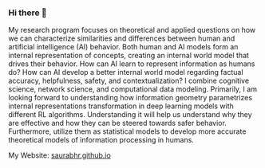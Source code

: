 ### Hi there 👋

<!--
**saurabhr/saurabhr** is a ✨ _special_ ✨ repository because its `README.md` (this file) appears on your GitHub profile.
-->

My research program focuses on theoretical and applied questions on how we can characterize similarities and differences between human and artificial intelligence (AI) behavior. Both human and AI models form an internal representation of concepts, creating an internal world model that drives their behavior. How can AI learn to represent information as humans do? How can AI develop a better internal world model regarding factual accuracy, helpfulness, safety, and contextualization? I combine cognitive science, network science, and computational data modeling. Primarily, I am looking forward to understanding how information geometry parametrizes internal representations transformation in deep learning models with different RL algorithms. Understanding it will help us understand why they are effective and how they can be steered towards safer behavior. Furthermore, utilize them as statistical models to develop more accurate theoretical models of information processing in humans. 

My Website: [saurabhr.github.io](https://saurabhr.github.io/)

